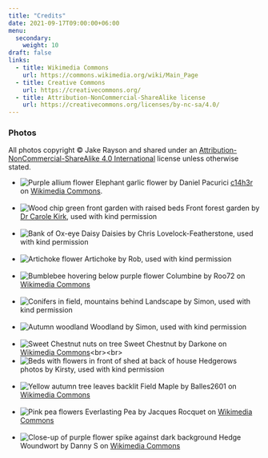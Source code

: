 ```yaml
---
title: "Credits"
date: 2021-09-17T09:00:00+06:00
menu: 
  secondary:
    weight: 10
draft: false
links:
  - title: Wikimedia Commons
    url: https://commons.wikimedia.org/wiki/Main_Page
  - title: Creative Commons
    url: https://creativecommons.org/
  - title: Attribution-NonCommercial-ShareAlike license
    url: https://creativecommons.org/licenses/by-nc-sa/4.0/
---
```


### Photos

All photos copyright &copy; Jake Rayson and shared under an [Attribution-NonCommercial-ShareAlike 4.0 International](https://creativecommons.org/licenses/by-nc-sa/4.0/) license unless otherwise stated.

* ![Purple allium flower](https://res.cloudinary.com/growdigital/image/upload/w_55/v1631113586/elephant-garlic-flower-crop.jpg) Elephant garlic flower by Daniel Pacurici [c14h3r](https://unsplash.com/@c14h3r) on [Wikimedia Commons](https://commons.wikimedia.org/wiki/File:Elephant_garlic_flower_(Unsplash).jpg).<br><br>
* ![Wood chip green front garden with raised beds](https://res.cloudinary.com/growdigital/image/upload/w_55/v1592235220/plank-edging-forest-garden-169.jpg) Front forest garden by [Dr Carole Kirk](https://isustainabilityproject.wordpress.com/), used with kind permission <br><br>
* ![Bank of Ox-eye Daisy](https://res.cloudinary.com/growdigital/image/upload/w_55/v1628024841/ox-eye-daisy-sheeps-sorrel-210630.jpg) Daisies by Chris Lovelock-Featherstone, used with kind permission <br><br>
* ![Artichoke flower](https://res.cloudinary.com/growdigital/image/upload/w_55/v1627423424/penparcau/artichoke-rob-downes.jpg) Artichoke by Rob, used with kind permission<br><br>
* ![Bumblebee hovering below purple flower](https://res.cloudinary.com/growdigital/image/upload/w_55/v1631820702/bee-pollinating-aquilegia-vulgaris-169.jpg) Columbine by Roo72 on [Wikimedia Commons](https://commons.wikimedia.org/wiki/File:Bee_pollinating_Aquilegia_vulgaris.JPG)<br><br>
* ![Conifers in field, mountains behind](https://res.cloudinary.com/growdigital/image/upload/w_55/v1631707130/passivgarten/210905-passivgarten-site.jpg) Landscape by Simon, used with kind permission <br><br>
* ![Autumn woodland](https://res.cloudinary.com/growdigital/image/upload/w_55/v1631822777/passivgarten/site-backdoor-169.jpg) Woodland by Simon, used with kind permission<br><br>
* ![Sweet Chestnut nuts on tree](https://res.cloudinary.com/growdigital/image/upload/w_55/v1632133298/edelkastanie-castanea-sativa.jpg) Sweet Chestnut by Darkone on [Wikimedia Commons](https://commons.wikimedia.org/wiki/File:Edelkastanie_(Castanea_sativa)_2.jpg)<br><br>
* ![Beds with flowers in front of shed at back of house](https://res.cloudinary.com/growdigital/image/upload/w_55/v1631304479/hedgerows/hedgerows-flowers-shed.jpg) Hedgerows photos by Kirsty, used with kind permission<br><br>
* ![Yellow autumn tree leaves backlit](https://res.cloudinary.com/growdigital/image/upload/w_55/v1631822376/hedgerows/acer-campestre-autumn-leaves.jpg) Field Maple by Balles2601 on [Wikimedia Commons](https://commons.wikimedia.org/wiki/File:Acer_campestre_2601.jpg)<br><br>
* ![Pink pea flowers](https://res.cloudinary.com/growdigital/image/upload/w_55/v1632137506/everlasting-pea-flower-gesse.jpg) Everlasting Pea by Jacques Rocquet on [Wikimedia Commons](https://commons.wikimedia.org/wiki/File:Gesse_à_larges_feuilles.jpg)<br><br>
* ![Close-up of purple flower spike against dark background](https://res.cloudinary.com/growdigital/image/upload/w_55/v1632139353/stachys-sylvatica-dark-bg.jpg) Hedge Woundwort by Danny S on [Wikimedia Commons](https://commons.wikimedia.org/wiki/File:Stachys_sylvatica-1.jpg)

